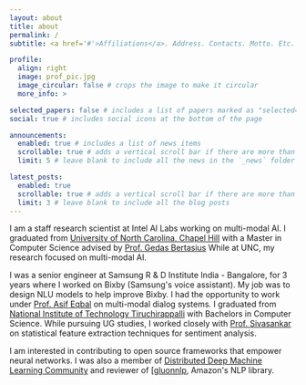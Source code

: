 ```yaml
---
layout: about
title: about
permalink: /
subtitle: <a href='#'>Affiliations</a>. Address. Contacts. Motto. Etc.

profile:
  align: right
  image: prof_pic.jpg
  image_circular: false # crops the image to make it circular
  more_info: >

selected_papers: false # includes a list of papers marked as "selected={true}"
social: true # includes social icons at the bottom of the page

announcements:
  enabled: true # includes a list of news items
  scrollable: true # adds a vertical scroll bar if there are more than 3 news items
  limit: 5 # leave blank to include all the news in the `_news` folder

latest_posts:
  enabled: true
  scrollable: true # adds a vertical scroll bar if there are more than 3 new posts items
  limit: 3 # leave blank to include all the blog posts
---
```


I am a staff research scientist at Intel AI Labs working on multi-modal AI. I graduated from  [University of North Carolina, Chapel Hill](https://www.unc.edu/) with a Master in Computer Science advised by [Prof. Gedas Bertasius](https://www.gedasbertasius.com/)  While at UNC, my research focused on multi-modal AI.

I was a senior engineer at Samsung R & D Institute India - Bangalore, for 3 years where I worked on Bixby (Samsung's voice assistant). My job was to design NLU models to help improve Bixby. I had the opportunity to work under [Prof. Asif Eqbal](https://www.asifekbal.com/) on multi-modal dialog systems. I graduated from [National Institute of Technology Tiruchirappalli](https://www.nitt.edu/) with Bachelors in Computer Science. While pursuing UG studies, I worked closely with [Prof. Sivasankar](https://www.nitt.edu/home/academics/departments/cse/faculty/sivas/) on statistical feature extraction techniques for sentiment analysis.

I am interested in contributing to open source frameworks that empower neural networks. I was also a member of [Distributed Deep Machine Learning Community](https://github.com/dmlc") and reviewer of [[gluonnlp](https://nlp.gluon.ai/), Amazon's NLP library.
